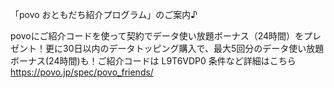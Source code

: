 「povo おともだち紹介プログラム」のご案内♪

povoにご紹介コードを使って契約でデータ使い放題ボーナス（24時間）をプレゼント！更に30日以内のデータトッピング購入で、最大5回分のデータ使い放題ボーナス(24時間)も！ご紹介コードは L9T6VDP0 条件など詳細はこちら https://povo.jp/spec/povo_friends/